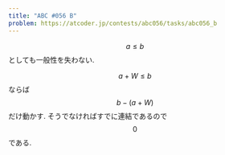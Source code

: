 ```yaml
---
title: "ABC #056 B"
problem: https://atcoder.jp/contests/abc056/tasks/abc056_b
---
```

$$ a \leq b $$ としても一般性を失わない.

$$ a+W \leq b $$ ならば $$ b - (a+W) $$ だけ動かす. そうでなければすでに連結であるので $$ 0 $$ である.
